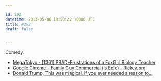 ```yaml
---

id: 292
datetime: 2013-05-06 19:58:22 +0000 UTC
title: #292
draft: false


---
```


Comedy. 

 
 * [MegaTokyo - [1361] PBAD-Frustrations of a FoxGirl Biology Teacher](http://megatokyo.com/strip/1361)
 * [Google Chrome - Family Guy Commercial (is Epic) - Rickey.org](http://www.rickey.org/google-chrome-family-guy-commercial-is-epic/)
 * [Donald Trump, This was magical. If you ever needed a reason to...](http://comedycentral.tumblr.com/post/49529555646/this-was-magical-if-you-ever-needed-a-reason-to?xrs=synd_facebook)


